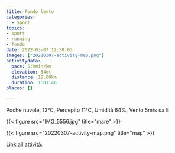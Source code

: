 ```yaml
---
title: Fondo lento
categories: 
  - Sport
topics: 
- sport
- running
- fondo
date: 2022-03-07 12:58:03
images: ["20220307-activity-map.png"]
activitydata:
  pace: 5:9min/km
  elevation: 54mt
  distance: 12.00km
  duration: 1:01:46
places: []

---
```


Poche nuvole, 12°C, Percepito 11°C, Umidità 64%, Vento 5m/s da E

<!--more-->

{{< figure src="IMG_5556.jpg" title="mare" >}}

{{<  figure src="20220307-activity-map.png" title="map" >}}

[Link all'attività](https://strava.com/activities/6786899861).
